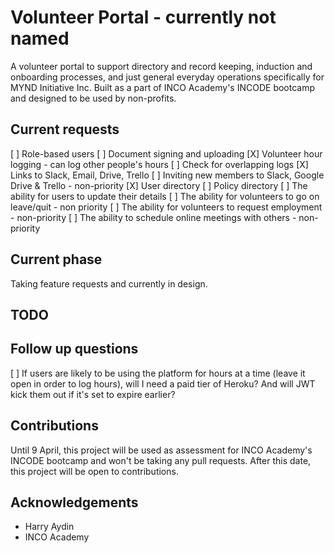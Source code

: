 # Volunteer Portal - currently not named

A volunteer portal to support directory and record keeping, induction and onboarding processes, and just general everyday operations specifically for MYND Initiative Inc. Built as a part of INCO Academy's INCODE bootcamp and designed to be used by non-profits.


## Current requests

[ ] Role-based users
[ ] Document signing and uploading
[X] Volunteer hour logging - can log other people's hours
[ ] Check for overlapping logs
[X] Links to Slack, Email, Drive, Trello
[ ] Inviting new members to Slack, Google Drive & Trello - non-priority
[X] User directory
[ ] Policy directory
[ ] The ability for users to update their details
[ ] The ability for volunteers to go on leave/quit - non priority
[ ] The ability for volunteers to request employment - non-priority
[ ] The ability to schedule online meetings with others - non-priority


## Current phase

Taking feature requests and currently in design.

## TODO



## Follow up questions

[ ] If users are likely to be using the platform for hours at a time (leave it open in order to log hours), will I need a paid tier of Heroku? And will JWT kick them out if it's set to expire earlier?


## Contributions

Until 9 April, this project will be used as assessment for INCO Academy's INCODE bootcamp and won't be taking any pull requests. After this date, this project will be open to contributions.


## Acknowledgements

- Harry Aydin
- INCO Academy
